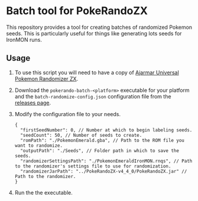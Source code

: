 # Batch tool for PokeRandoZX

This repository provides a tool for creating batches of randomized Pokemon seeds. This is particularly useful for things like generating lots seeds for IronMON runs.

## Usage

1. To use this script you will need to have a copy of [Ajarmar Universal Pokemon Randomizer ZX](https://github.com/Ajarmar/universal-pokemon-randomizer-zx).

2. Download the `pokerando-batch-<platform>` executable for your platform and the `batch-randomize-config.json` configuration file from the [releases page](https://github.com/keawade/pokerando-batch/releases).

3. Modify the configuration file to your needs.

   ```jsonc
   {
     "firstSeedNumber": 0, // Number at which to begin labeling seeds.
     "seedCount": 50, // Number of seeds to create.
     "romPath": "./PokemonEmerald.gba", // Path to the ROM file you want to randomize.
     "outputPath": "./Seeds", // Folder path in which to save the seeds.
     "randomizerSettingsPath": "./PokemonEmeraldIronMON.rnqs", // Path to the randomizer's settings file to use for randomization.
     "randomizerJarPath": "../PokeRandoZX-v4_4_0/PokeRandoZX.jar" // Path to the randomizer.
   }
   ```

4. Run the the executable.
